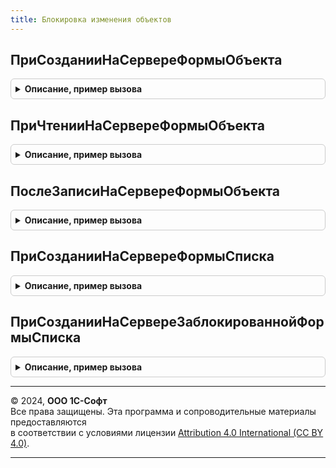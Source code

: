 ```yaml
---
title: Блокировка изменения объектов
---
```



## ПриСозданииНаСервереФормыОбъекта
<details style="margin: 1em 0; padding: 0.5em; border: 1px solid #ccc; border-radius: 6px;">

<summary style="font-weight: bold; cursor: pointer;">Описание, пример вызова</summary>

```bsl

// В форме нового документа выводит группу с информацией о причинах блокировки
// Вызывается из события ПриСозданииНаСервере формы объекта.
//
// Параметры:
//   УправляемаяФорма     - ФормаКлиентскогоПриложения - форма объекта.
//   Отказ                - Булево
//   СтандартнаяОбработка - Булево
//
Процедура ПриСозданииНаСервереФормыОбъекта(УправляемаяФорма, Отказ, СтандартнаяОбработка) Экспорт
```

Пример вызова
```bsl
БлокировкаИзмененияОбъектов.ПриСозданииНаСервереФормыОбъекта(УправляемаяФорма, Отказ, СтандартнаяОбработка) 
```
</details>

## ПриЧтенииНаСервереФормыОбъекта
<details style="margin: 1em 0; padding: 0.5em; border: 1px solid #ccc; border-radius: 6px;">

<summary style="font-weight: bold; cursor: pointer;">Описание, пример вызова</summary>

```bsl

// В форме существующего документа выводит группу с информацией о причинах блокировки
// Вызывается из события ПриЧтенииНаСервере формы объекта.
//
// Параметры:
//   УправляемаяФорма     - ФормаКлиентскогоПриложения - форма объекта.
//   ТекущийОбъект        - ДокументОбъект - объект, который будет прочитан.
//
Процедура ПриЧтенииНаСервереФормыОбъекта(УправляемаяФорма, ТекущийОбъект) Экспорт
```

Пример вызова
```bsl
БлокировкаИзмененияОбъектов.ПриЧтенииНаСервереФормыОбъекта(УправляемаяФорма, ТекущийОбъект) 
```
</details>

## ПослеЗаписиНаСервереФормыОбъекта
<details style="margin: 1em 0; padding: 0.5em; border: 1px solid #ccc; border-radius: 6px;">

<summary style="font-weight: bold; cursor: pointer;">Описание, пример вызова</summary>

```bsl

// В форме документа обновляет сведения о блокировках
// Вызывается из события ПослеЗаписиНаСервере формы объекта.
//
// Параметры:
//   УправляемаяФорма     - ФормаКлиентскогоПриложения - форма объекта.
//   ТекущийОбъект        - ДокументОбъект - объект.
//   ПараметрыЗаписи      - Структура
//
Процедура ПослеЗаписиНаСервереФормыОбъекта(УправляемаяФорма, ТекущийОбъект, ПараметрыЗаписи) Экспорт
```

Пример вызова
```bsl
БлокировкаИзмененияОбъектов.ПослеЗаписиНаСервереФормыОбъекта(УправляемаяФорма, ТекущийОбъект, ПараметрыЗаписи) 
```
</details>

## ПриСозданииНаСервереФормыСписка
<details style="margin: 1em 0; padding: 0.5em; border: 1px solid #ccc; border-radius: 6px;">

<summary style="font-weight: bold; cursor: pointer;">Описание, пример вызова</summary>

```bsl

// В форме списка документа в меню Еще выводит команду отмены блокировки документов
// Вызывается из события ПриСозданииНаСервере формы списка.
//
// Параметры:
//   УправляемаяФорма     - ФормаКлиентскогоПриложения - форма объекта.
//   КоманднаяПанель      - ГруппаФормы - командная панель или группа команд, в которую выводится команда.
//
Процедура ПриСозданииНаСервереФормыСписка(УправляемаяФорма, КоманднаяПанель) Экспорт
```

Пример вызова
```bsl
БлокировкаИзмененияОбъектов.ПриСозданииНаСервереФормыСписка(УправляемаяФорма, КоманднаяПанель) 
```
</details>

## ПриСозданииНаСервереЗаблокированнойФормыСписка
<details style="margin: 1em 0; padding: 0.5em; border: 1px solid #ccc; border-radius: 6px;">

<summary style="font-weight: bold; cursor: pointer;">Описание, пример вызова</summary>

```bsl

// Открывает для просмотра форму списка независимого регистра сведений. Для полноправного пользователя в меню Еще выводит команду разблокировки.
// Вызывается из события ПриСозданииНаСервере формы списка.
//
// Параметры:
//   УправляемаяФорма     - ФормаКлиентскогоПриложения - форма объекта.
//   КоманднаяПанель      - ГруппаФормы - командная панель или группа команд, в которую выводится команда.
//
Процедура ПриСозданииНаСервереЗаблокированнойФормыСписка(УправляемаяФорма, КоманднаяПанель) Экспорт
```

Пример вызова
```bsl
БлокировкаИзмененияОбъектов.ПриСозданииНаСервереЗаблокированнойФормыСписка(УправляемаяФорма, КоманднаяПанель) 
```
</details>

---

© 2024, **ООО 1С-Софт**  
Все права защищены. Эта программа и сопроводительные материалы предоставляются  
в соответствии с условиями лицензии [Attribution 4.0 International (CC BY 4.0)](https://creativecommons.org/licenses/by/4.0/legalcode).

---
